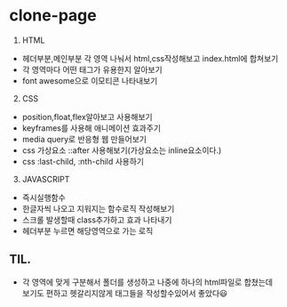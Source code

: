 # clone-page
1. HTML
- 헤더부분,메인부분 각 영역 나눠서 html,css작성해보고 index.html에 합쳐보기
- 각 영역마다 어떤 태그가 유용한지 알아보기
- font awesome으로 이모티콘 나타내보기  

2. CSS
- position,float,flex알아보고 사용해보기
- keyframes를 사용해 애니메이션 효과주기
- media query로 반응형 웹 만들어보기
- css 가상요소 ::after 사용해보기(가상요소는 inline요소이다.)
- css :last-child, :nth-child 사용하기  

3. JAVASCRIPT
- 즉시실행함수
- 한글자씩 나오고 지워지는 함수로직 작성해보기
- 스크롤 발생할때 class추가하고 효과 나타내기
- 헤더부분 누르면 해당영역으로 가는 로직 

## TIL.
- 각 영역에 맞게 구분해서 폴더를 생성하고 나중에 하나의 html파일로 합쳤는데<br>
보기도 편하고 헷갈리지않게 태그들을 작성할수있어서 좋았다😃
